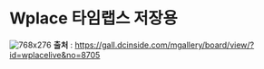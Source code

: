 # Wplace 타임랩스 저장용
![768x276](https://github.com/user-attachments/assets/3cbe8dc3-1460-41d7-b5bd-d65435d33638)
**출처** : https://gall.dcinside.com/mgallery/board/view/?id=wplacelive&no=8705
